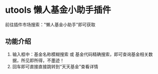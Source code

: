 # utools 懒人基金小助手插件

前往插件市场搜索："懒人基金小助手"即可获取

## 功能介绍

1. 输入框中：基金名称模糊搜索 或 基金代码精确搜索，即可查询基金相关数据，所见即所得，不墨迹！
2. 回车即可直接直接跳转到“天天基金”查看详情
